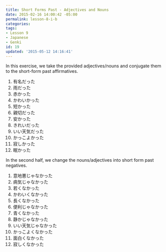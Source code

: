 ```yaml
---
title: Short Forms Past - Adjectives and Nouns
date: 2015-02-16 14:00:42 -05:00
permalink: lesson-8-i-b
categories:
tags:
- Lesson 9
- Japanese
- Genki
id: 19
updated: '2015-05-12 14:16:41'
---
```


In this exercise, we take the provided adjectives/nouns and conjugate them to the short-form past affirmatives.

1. 有名だった
2. 雨だった
3. 赤かった
4. かわいかった
5. 短かった
6. 親切だった
7. 安かった
8. きれいだった
9. いい天気だった
10. かっこよかった
11. 寂しかった
12. 眠かった

In the second half, we change the nouns/adjectives into short form past negatives.

1. 意地悪じゃなかった
2. 病気じゃなかった
3. 若くなかった
4. かわいくなかった
5. 長くなかった
6. 便利じゃなかった
7. 青くなかった
8. 静かじゃなかった
9. いい天気じゃなかった
10. かっこよくなかった
11. 面白くなかった
12. 寂しくなかった

